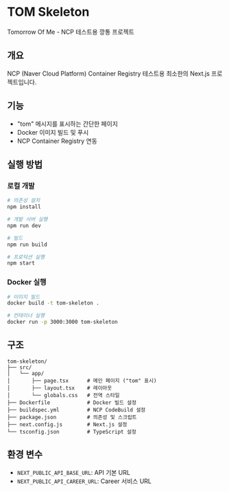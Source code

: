 # TOM Skeleton

Tomorrow Of Me - NCP 테스트용 깡통 프로젝트

## 개요

NCP (Naver Cloud Platform) Container Registry 테스트용 최소한의 Next.js 프로젝트입니다.

## 기능

- "tom" 메시지를 표시하는 간단한 페이지
- Docker 이미지 빌드 및 푸시
- NCP Container Registry 연동

## 실행 방법

### 로컬 개발

```bash
# 의존성 설치
npm install

# 개발 서버 실행
npm run dev

# 빌드
npm run build

# 프로덕션 실행
npm start
```

### Docker 실행

```bash
# 이미지 빌드
docker build -t tom-skeleton .

# 컨테이너 실행
docker run -p 3000:3000 tom-skeleton
```

## 구조

```
tom-skeleton/
├── src/
│   └── app/
│       ├── page.tsx      # 메인 페이지 ("tom" 표시)
│       ├── layout.tsx    # 레이아웃
│       └── globals.css   # 전역 스타일
├── Dockerfile            # Docker 빌드 설정
├── buildspec.yml         # NCP CodeBuild 설정
├── package.json          # 의존성 및 스크립트
├── next.config.js        # Next.js 설정
└── tsconfig.json         # TypeScript 설정
```

## 환경 변수

- `NEXT_PUBLIC_API_BASE_URL`: API 기본 URL
- `NEXT_PUBLIC_API_CAREER_URL`: Career 서비스 URL